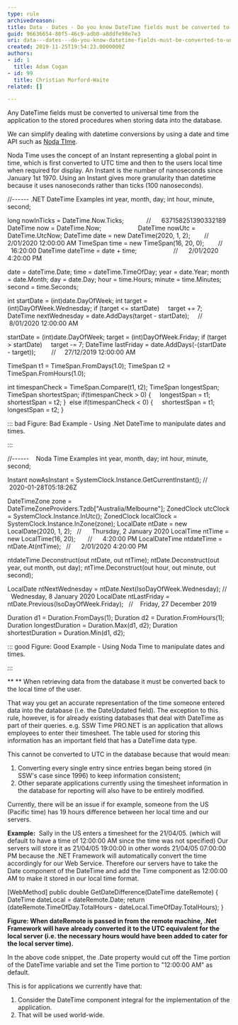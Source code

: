 ```yaml
---
type: rule
archivedreason: 
title: Data - Dates - Do you know DateTime fields must be converted to universal time?
guid: 96636654-80f5-46c9-adb0-a8ddfe98e7e3
uri: data---dates---do-you-know-datetime-fields-must-be-converted-to-universal-time
created: 2019-11-25T19:54:23.0000000Z
authors:
- id: 1
  title: Adam Cogan
- id: 99
  title: Christian Morford-Waite
related: []

---
```


Any DateTime fields must be converted to universal time from the application to the stored procedures when storing data into the database.

We can simplify dealing with datetime conversions by using a date and time API such as [Noda TIme](https&#58;//nodatime.org/).

<!--endintro-->

Noda Time uses the concept of an Instant representing a global point in time, which is first converted to UTC time and then to the users local time when required for display.
An Instant is the number of nanoseconds since January 1st 1970. Using an Instant gives more granularity than datetime because it uses nanoseconds rather than ticks (100 nanoseconds).

//------ .NET DateTime Examples
int year, month, day;
int hour, minute, second;

long nowInTicks = DateTime.Now.Ticks;             //      637158251390332189
DateTime now = DateTime.Now;                    
DateTime nowUtc = DateTime.UtcNow;
DateTime date = new DateTime(2020, 1, 2);        //      2/01/2020 12:00:00 AM
TimeSpan time = new TimeSpan(16, 20, 0);        //      16:20:00
DateTime dateTime = date + time;                     //      2/01/2020 4:20:00 PM

date = dateTime.Date;
time = dateTime.TimeOfDay;
year = date.Year;
month = date.Month;
day = date.Day;
hour = time.Hours;
minute = time.Minutes;
second = time.Seconds;

int startDate = (int)date.DayOfWeek;
int target = (int)DayOfWeek.Wednesday;
if (target &lt;= startDate)
    target += 7;
DateTime nextWednesday = date.AddDays(target - startDate);     //     8/01/2020 12:00:00 AM

startDate = (int)date.DayOfWeek;
target = (int)DayOfWeek.Friday;
if (target &gt; startDate)
    target -= 7;
DateTime lastFriday = date.AddDays(-(startDate - target));         //     27/12/2019 12:00:00 AM

TimeSpan t1 = TimeSpan.FromDays(1.0);
TimeSpan t2 = TimeSpan.FromHours(1.0);

int timespanCheck = TimeSpan.Compare(t1, t2);
TimeSpan longestSpan;
TimeSpan shortestSpan;
if(timespanCheck &gt; 0)
{
    longestSpan = t1;
    shortestSpan = t2;
} 
else if(timespanCheck &lt; 0)
{
    shortestSpan = t1;
    longestSpan = t2;
}


::: bad
Figure: Bad Example - Using .Net DateTime to manipulate dates and times.

:::


//------    Noda Time Examples
int year, month, day;
int hour, minute, second;

Instant nowAsInstant = SystemClock.Instance.GetCurrentInstant(); //   2020-01-28T05:18:26Z

DateTimeZone zone = DateTimeZoneProviders.Tzdb["Australia/Melbourne"];
ZonedClock utcClock = SystemClock.Instance.InUtc();
ZonedClock localClock = SystemClock.Instance.InZone(zone);
LocalDate ntDate = new LocalDate(2020, 1, 2);   //      Thursday, 2 January 2020
LocalTime ntTime = new LocalTime(16, 20);       //      4:20:00 PM
LocalDateTime ntdateTime = ntDate.At(ntTime);   //      2/01/2020 4:20:00 PM

ntdateTime.Deconstruct(out ntDate, out ntTime);
ntDate.Deconstruct(out year, out month, out day);
ntTime.Deconstruct(out hour, out minute, out second);

LocalDate ntNextWednesday = ntDate.Next(IsoDayOfWeek.Wednesday); //    Wednesday, 8 January 2020
LocalDate ntLastFriday = ntDate.Previous(IsoDayOfWeek.Friday);   //    Friday, 27 December 2019

Duration d1 = Duration.FromDays(1);
Duration d2 = Duration.FromHours(1);
Duration longestDuration = Duration.Max(d1, d2);
Duration shortestDuration = Duration.Min(d1, d2);


::: good
Figure: Good Example - Using Noda Time to manipulate dates and times.

:::

 **
** 
When retrieving data from the database it must be converted back to the local time of the user.

That way you get an accurate representation of the time someone entered data into the database (i.e. the DateUpdated field).
The exception to this rule, however, is for already existing databases that deal with DateTime as part of their queries.
e.g. SSW Time PRO.NET is an application that allows employees to enter their timesheet. The table used for storing this information has an important field that has a DateTime data type.

This cannot be converted to UTC in the database because that would mean:

1. Converting every single entry since entries began being stored (in SSW's case since 1996) to keep information consistent;
2. Other separate applications currently using the timesheet information in the database for reporting will also have to be entirely modified.




Currently, there will be an issue if for example, someone from the US (Pacific time) has 19 hours difference between her local time and our servers.

**Example:**  Sally in the US enters a timesheet for the 21/04/05. (which will default to have a time of 12:00:00 AM since the time was not specified)
Our servers will store it as 21/04/05 19:00:00 in other words 21/04/05 07:00:00 PM because the .NET Framework will automatically convert the time accordingly for our Web Service.
Therefore our servers have to take the Date component of the DateTime and add the Time component as 12:00:00 AM to make it stored in our local time format.

[WebMethod] 
public double GetDateDifference(DateTime dateRemote) 
{ 
DateTime dateLocal = dateRemote.Date; 
return (dateRemote.TimeOfDay.TotalHours - dateLocal.TimeOfDay.TotalHours); 
}

**Figure: When dateRemote is passed in from the remote machine, .Net Framework will have already converted it to the UTC equivalent for the local server (i.e. the necessary hours would have been added to cater for the local server time).**

In the above code snippet, the .Date property would cut off the Time portion of the DateTime variable and set the Time portion to "12:00:00 AM" as default.

This is for applications we currently have that:

1. Consider the DateTime component integral for the implementation of the application.
2. That will be used world-wide.

